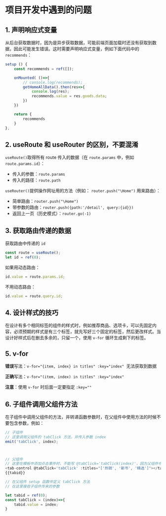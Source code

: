 # 项目开发中遇到的问题

## 1. 声明响应式变量

从后台获取数据时，因为是异步获取数据，可能前端页面加载时还没有获取到数据，因此可能发生错误。这时需要声明响应式变量，例如下面代码中的 `recommends`：

```javascript
setup () {
    const recommends = ref([]);

    onMounted( ()=>{
        // console.log(recommends);
        getHomeAllData().then(res=>{
            console.log(res);
            recommends.value = res.goods.data;
        })
    })

    return {
        recommends
    }
},
```



## 2. useRoute 和 useRouter 的区别，不要混淆

`useRoute()`取得所有 route 传入的数据（在 `route.params` 中，例如 `route.params.id`）：

- 传入的参数：`route.params`
- 传入的路径：`route.path`

`useRouter()`提供操作网址用的方法（例如： `router.push("\Home")` 用来路由）：

- 简单路由：`router.push("\Home") `
- 带参数的路由：`router.push({path:'/detail', query:{id}})`
- 返回上一页（历史模式）：`router.go(-1)`



## 3. 获取路由传递的数据

获取路由中传递的 `id` 

```javascript
const route = useRoute();
let id = ref(0);
```

如果用动态路由：

```javascript
id.value = route.params.id;
```

不用动态路由：

```javascript
id.value = route.query.id;
```



## 4. 设计样式的技巧

在设计有多个相同标签的组件的样式时，例如推荐商品、选项卡，可以先固定内容，必须预期的样式是有三个标签，就先写好三个固定的标签，然后更改样式。当设计好样式后在删去多余的，只留一个，使用 `v-for` 循环生成剩下的标签。



## 5. v-for

**错误**写法：`v-for="{item, index} in titles" :key="index" `无法获取到数据

**正确**写法：`v-for="(item, index) in titles" :key="index"`

**注意**：使用 `v-for` 时后面一定要指定 `:key=""`



## 6. 子组件调用父组件方法

在子组件中调用父组件的方法，并转递函数参数时，在父组件中使用方法的时候不要包含参数，例如：

```javascript
// 子组件
// 这里调用父组件的 tabClick 方法，并传入参数 index
emit('tabClick', index);



// 父组件
// 这里在模板中添加点击事件时，不能写 @tabClick='tabClick(index)'，因为父组件中可能没有 index 这个变量，如果有会发生混淆
<tab-control @tabClick='tabClick' :titles="['热销', '新书', '精选']"></tab-control>
{{tabid}}

// 在父组件 setup 函数中定义 tabClick 方法
// 在这里接收子组件传来的参数

let tabid = ref(0);
const tabClick = (index)=>{
    tabid.value = index;
}
```

